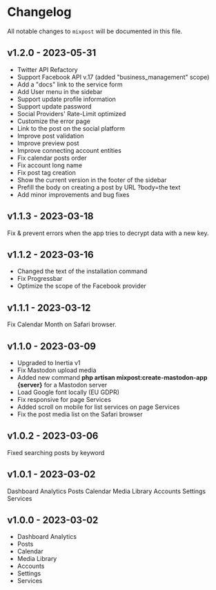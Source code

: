 # Changelog

All notable changes to `mixpost` will be documented in this file.

## v1.2.0 - 2023-05-31

- Twitter API Refactory
- Support Facebook API v.17 (added "business_management" scope)
- Add a "docs" link to the service form
- Add User menu in the sidebar
- Support update profile information
- Support update password
- Social Providers' Rate-Limit optimized
- Customize the error page
- Link to the post on the social platform
- Improve post validation
- Improve preview post
- Improve connecting account entities
- Fix calendar posts order
- Fix account long name
- Fix post tag creation
- Show the current version in the footer of the sidebar
- Prefill the body on creating a post by URL ?body=the text
- Add minor improvements and bug fixes

## v1.1.3 - 2023-03-18

Fix & prevent errors when the app tries to decrypt data with a new key.

## v1.1.2 - 2023-03-16

- Changed the text of the installation command
- Fix Progressbar
- Optimize the scope of the Facebook provider

## v1.1.1 - 2023-03-12

Fix Calendar Month on Safari browser.

## v1.1.0 - 2023-03-09

- Upgraded to Inertia v1
- Fix Mastodon upload media
- Added new command **php artisan mixpost:create-mastodon-app {server}** for a Mastodon server
- Load Google font locally (EU GDPR)
- Fix responsive for page Services
- Added scroll on mobile for list services on page Services
- Fix the post media list on the Safari browser

## v1.0.2 - 2023-03-06

Fixed searching posts by keyword

## v1.0.1 - 2023-03-02

Dashboard Analytics
Posts
Calendar
Media Library
Accounts
Settings
Services

## v1.0.0 - 2023-03-02

- Dashboard Analytics
- Posts
- Calendar
- Media Library
- Accounts
- Settings
- Services
